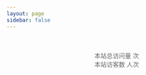```yaml
---
layout: page
sidebar: false
---
```


<script setup>
import {
  VPTeamPage,
  VPTeamPageTitle,
  VPTeamMembers,
  VPTeamPageSection
} from 'vitepress/theme'

const coreMembers = [
  {
    avatar: 'https://www.github.com/GeminiAlpha-1.png',
    name: '双灵',
    title: 'DoubleSpirit121',
    links: [
      { icon: 'github', link: 'https://github.com/GeminiAlpha-1' },
      {
        icon: {
          svg: '<svg t="1755621432320" class="icon" viewBox="0 0 1024 1024" version="1.1" xmlns="http://www.w3.org/2000/svg" p-id="10849" width="200" height="200"><path d="M204.288 63.488c-8.704 8.192-16.896 20.48-18.944 26.624-3.584 11.776 12.8 62.464 20.48 62.464S235.52 176.128 235.52 184.32c0 16.384-17.92 26.112-47.104 26.112-34.816 0-104.448 27.648-128.512 51.2-9.216 8.704-26.112 33.792-37.888 56.32L0 358.4v469.504l21.504 40.448c24.576 47.616 35.84 59.392 82.944 84.992l40.96 22.528h722.944l40.96-19.968c51.712-24.576 72.704-45.056 95.744-94.72l17.92-38.4v-231.424l0.512-231.424-17.92-36.352c-9.216-20.48-28.16-47.104-42.496-59.904-31.232-30.208-86.528-54.272-122.368-54.272-54.272 0-65.024-22.528-26.624-57.856 20.48-18.432 23.04-25.088 23.04-45.568 0-19.968-3.584-28.16-16.896-41.984-9.216-9.216-22.528-16.896-29.696-16.896-11.776 0-34.304 9.216-40.448 16.896-1.536 1.536-35.84 35.328-75.776 74.24l-73.216 71.168-83.456-0.512c-45.568 0-88.064-2.56-93.696-4.608-5.632-2.56-38.4-31.232-72.704-65.024C249.856 40.448 235.008 32.256 204.288 63.488z m652.8 262.656c5.12 0.512 19.968 9.216 31.744 20.48l21.504 19.968 1.536 217.088c1.024 197.12 0.512 218.112-8.704 236.032-14.336 27.136-34.816 40.448-65.536 41.984-14.336 0.512-173.568 0.512-353.28 0l-326.144-1.536-45.056-45.056V373.248l20.992-22.528c15.872-17.92 25.6-23.552 41.984-25.088 16.384-1.024 634.88-0.512 680.96 0.512z" fill="#FB7299" p-id="10850"></path><path d="M279.04 502.272c-20.48 22.016-20.992 25.088-20.992 66.56 0 39.936 1.024 44.544 17.92 64 29.184 33.28 55.808 32.256 84.48-2.56 11.264-12.8 12.8-22.016 13.312-64 0-47.104-0.512-48.64-19.968-68.096-27.136-27.648-47.616-26.112-74.752 4.096z m393.216-3.584c-18.944 18.944-19.968 20.992-19.968 69.12 0 47.616 0.512 49.664 18.432 67.072 24.576 23.552 35.84 26.624 58.368 13.824 29.184-16.896 39.936-43.52 36.864-90.624-2.56-35.328-4.608-41.984-22.016-59.904-25.088-25.6-45.568-25.6-71.68 0.512z" fill="#FB7299" p-id="10851"></path></svg>'
        },
        link: "https://space.bilibili.com/1323019347"
      }
    ]
  },
  {
    avatar: 'https://www.github.com/RSEGordon.png',
    name: '戈登',
    title: 'RSEGordon',
    links: [
      { icon: 'github', link: 'https://github.com/RSEGordon' },
      {
        icon: {
          svg: '<svg t="1755621432320" class="icon" viewBox="0 0 1024 1024" version="1.1" xmlns="http://www.w3.org/2000/svg" p-id="10849" width="200" height="200"><path d="M204.288 63.488c-8.704 8.192-16.896 20.48-18.944 26.624-3.584 11.776 12.8 62.464 20.48 62.464S235.52 176.128 235.52 184.32c0 16.384-17.92 26.112-47.104 26.112-34.816 0-104.448 27.648-128.512 51.2-9.216 8.704-26.112 33.792-37.888 56.32L0 358.4v469.504l21.504 40.448c24.576 47.616 35.84 59.392 82.944 84.992l40.96 22.528h722.944l40.96-19.968c51.712-24.576 72.704-45.056 95.744-94.72l17.92-38.4v-231.424l0.512-231.424-17.92-36.352c-9.216-20.48-28.16-47.104-42.496-59.904-31.232-30.208-86.528-54.272-122.368-54.272-54.272 0-65.024-22.528-26.624-57.856 20.48-18.432 23.04-25.088 23.04-45.568 0-19.968-3.584-28.16-16.896-41.984-9.216-9.216-22.528-16.896-29.696-16.896-11.776 0-34.304 9.216-40.448 16.896-1.536 1.536-35.84 35.328-75.776 74.24l-73.216 71.168-83.456-0.512c-45.568 0-88.064-2.56-93.696-4.608-5.632-2.56-38.4-31.232-72.704-65.024C249.856 40.448 235.008 32.256 204.288 63.488z m652.8 262.656c5.12 0.512 19.968 9.216 31.744 20.48l21.504 19.968 1.536 217.088c1.024 197.12 0.512 218.112-8.704 236.032-14.336 27.136-34.816 40.448-65.536 41.984-14.336 0.512-173.568 0.512-353.28 0l-326.144-1.536-45.056-45.056V373.248l20.992-22.528c15.872-17.92 25.6-23.552 41.984-25.088 16.384-1.024 634.88-0.512 680.96 0.512z" fill="#FB7299" p-id="10850"></path><path d="M279.04 502.272c-20.48 22.016-20.992 25.088-20.992 66.56 0 39.936 1.024 44.544 17.92 64 29.184 33.28 55.808 32.256 84.48-2.56 11.264-12.8 12.8-22.016 13.312-64 0-47.104-0.512-48.64-19.968-68.096-27.136-27.648-47.616-26.112-74.752 4.096z m393.216-3.584c-18.944 18.944-19.968 20.992-19.968 69.12 0 47.616 0.512 49.664 18.432 67.072 24.576 23.552 35.84 26.624 58.368 13.824 29.184-16.896 39.936-43.52 36.864-90.624-2.56-35.328-4.608-41.984-22.016-59.904-25.088-25.6-45.568-25.6-71.68 0.512z" fill="#FB7299" p-id="10851"></path></svg>'
        },
        link: "https://space.bilibili.com/339232775"
      }
    ]
  }
]

const partners = [
  {
    avatar: 'https://www.github.com/qfwefccx.png',
    name: '猫尾结',
    title: '社区贡献者',
    links: [
      { icon: 'github', link: 'https://github.com/qfwefccx' }
    ]
  },
  {
    avatar: 'https://www.github.com/murraychou.png',
    name: '筱莫',
    title: '团队共建者',
    links: [
      { icon: 'github', link: 'https://github.com/murraychou' }
    ]
  }
]
</script>

<VPTeamPage>
  <VPTeamPageTitle>
    <template #title>MCOO 墨客小筑</template>
    <template #lead>
      人活一世，草木一秋，开心即可，不必讨好。
    </template>
  </VPTeamPageTitle>

  <VPTeamPageSection>
    <template #title>核心成员</template>
    <template #lead>主要维护者和开发者。</template>
    <template #members>
      <VPTeamMembers size="small" :members="coreMembers" />
    </template>
  </VPTeamPageSection>

  <VPTeamPageSection>
    <template #title>团队共建者</template>
    <template #lead>排名不分先后，感谢以下成员的贡献。</template>
    <template #members>
      <VPTeamMembers size="small" :members="partners" />
    </template>
  </VPTeamPageSection>
</VPTeamPage>

<!-- 访问人数 -->
<div style="
  text-align: center;
  margin-top: 3rem;
  font-size: 0.875rem;   /* 14px */
  color: #666;
">
  本站总访问量 <span id="busuanzi_value_site_pv"></span> 次<br>
  本站访客数 <span id="busuanzi_value_site_uv"></span> 人次
</div>